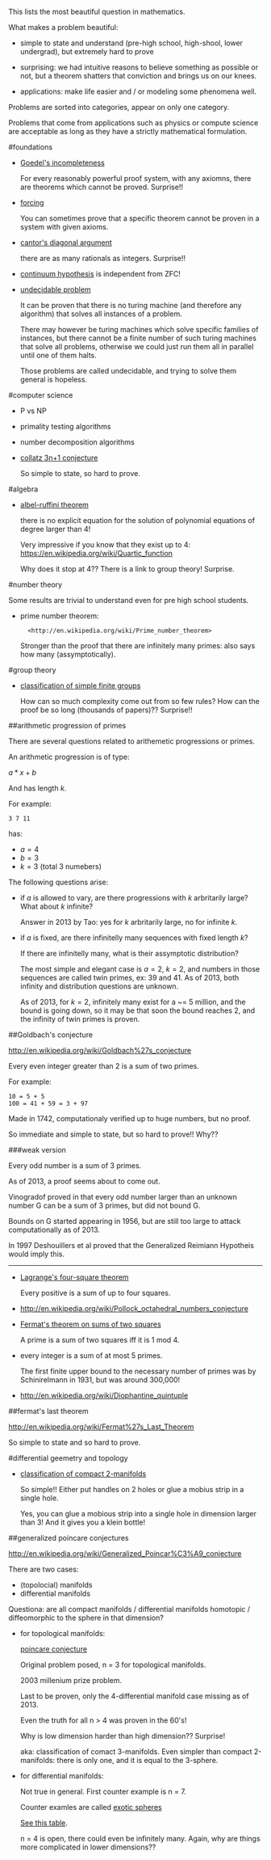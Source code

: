This lists the most beautiful question in mathematics.

What makes a problem beautiful:

- simple to state and understand (pre-high school, high-shool, lower undergrad), but extremely hard to prove

- surprising: we had intuitive reasons to believe something as possible or not,
    but a theorem shatters that conviction and brings us on our knees.

- applications: make life easier and / or modeling some phenomena well.

Problems are sorted into categories, appear on only one category.

Problems that come from applications such as physics or compute science are acceptable
as long as they have a strictly mathematical formulation.

#foundations

- [Goedel's incompleteness](http://en.wikipedia.org/wiki/G%C3%B6del%27s_incompleteness_theorems)

    For every reasonably powerful proof system, with any axiomns, there are theorems which cannot be proved. Surprise!!

- [forcing](http://en.wikipedia.org/wiki/Forcing_%28mathematics%29)

    You can sometimes prove that a specific theorem cannot be proven in a system with given axioms.

- [cantor's diagonal argument](http://en.wikipedia.org/wiki/Cantor%27s_diagonal_argument)

    there are as many rationals as integers. Surprise!!

- [continuum hypothesis](http://en.wikipedia.org/wiki/Continuum_hypothesis) is independent from ZFC!

- [undecidable problem](http://en.wikipedia.org/wiki/Undecidable_problem)

    It can be proven that there is no turing machine (and therefore any algorithm)
    that solves all instances of a problem.

    There may however be turing machines which solve specific families of instances,
    but there cannot be a finite number of such turing machines that solve all problems, otherwise we
    could just run them all in parallel until one of them halts.

    Those problems are called undecidable, and trying to solve them general is hopeless.

#computer science

- P vs NP

- primality testing algorithms

- number decomposition algorithms

- [collatz 3n+1 conjecture](https://en.wikipedia.org/wiki/Collatz_conjecture#cite_note-KurtzSimon-8)

    So simple to state, so hard to prove.

#algebra

- [albel-ruffini theorem](http://en.wikipedia.org/wiki/Abel%E2%80%93Ruffini_theorem)

    there is no explicit equation for the solution of polynomial equations of degree larger than 4!

    Very impressive if you know that they exist up to 4: <https://en.wikipedia.org/wiki/Quartic_function>

    Why does it stop at 4?? There is a link to group theory! Surprise.

#number theory

Some results are trivial to understand even for pre high school students.

- prime number theorem:

        <http://en.wikipedia.org/wiki/Prime_number_theorem>

    Stronger than the proof that there are infinitely many primes: also says how many (assymptotically).

#group theory

- [classification of simple finite groups](http://en.wikipedia.org/wiki/Classification_of_finite_simple_groups)

    How can so much complexity come out from so few rules? How can the proof be so long (thousands of papers)?? Surprise!!

##arithmetic progression of primes

There are several questions related to arithemetic progressions or primes.

An arithmetic progression is of type:

$a*x + b$

And has length $k$.

For example:

    3 7 11

has:

- $a = 4$
- $b = 3$
- $k = 3$ (total 3 numebers)

The following questions arise:

- if $a$ is allowed to vary, are there progressions with $k$ arbritarily large? What about $k$ infinite?

    Answer in 2013 by Tao: yes for $k$ arbritarily large, no for infinite $k$.

- if $a$ is fixed, are there infinitelly many sequences with fixed length $k$?

    If there are infinitelly many, what is their assymptotic distribution?

    The most simple and elegant case is $a = 2$, $k = 2$, and numbers in those sequences are called twin primes,
    ex: 39 and 41. As of 2013, both infinity and distribution questions are unknown.

    As of 2013, for $k = 2$, infinitely many exist for a ~= 5 million, and the bound is going down,
    so it may be that soon the bound reaches 2, and the infinity of twin primes is proven.

##Goldbach's conjecture

<http://en.wikipedia.org/wiki/Goldbach%27s_conjecture>

Every even integer greater than 2 is a sum of two primes.

For example:

    10 = 5 + 5
    100 = 41 + 59 = 3 + 97

Made in 1742, computationaly verified up to huge numbers, but no proof.

So immediate and simple to state, but so hard to prove!! Why??

###weak version

Every odd number is a sum of 3 primes.

As of 2013, a proof seems about to come out.

Vinogradof proved in that every odd number larger than an unknown number G can be a sum of 3 primes,
but did not bound G.

Bounds on G started appearing in 1956, but are still too large to attack computationally as of 2013.

In 1997 Deshouillers et al proved that the Generalized Reimiann Hypotheis would imply this.

---

- [Lagrange's four-square theorem](http://en.wikipedia.org/wiki/Lagrange%27s_four-square_theorem)

    Every positive is a sum of up to four squares.

- http://en.wikipedia.org/wiki/Pollock_octahedral_numbers_conjecture

- [Fermat's theorem on sums of two squares](http://en.wikipedia.org/wiki/Fermat%27s_theorem_on_sums_of_two_squares)

    A prime is a sum of two squares iff it is 1 mod 4.

- every integer is a sum of at most 5 primes.

    The first finite upper bound to the necessary number of primes
    was by Schinirelmann in 1931, but was around 300,000!

- http://en.wikipedia.org/wiki/Diophantine_quintuple

##fermat's last theorem

<http://en.wikipedia.org/wiki/Fermat%27s_Last_Theorem>

So simple to state and so hard to prove.

#differential geemetry and topology

- [classification of compact 2-manifolds](http://www.proofwiki.org/wiki/Classification_of_Compact_Two-Manifolds)

    So simple!! Either put handles on 2 holes or glue a mobius strip in a single hole.

    Yes, you can glue a mobious strip into a single hole in dimension larger than 3! And it gives you a klein bottle!

##generalized poincare conjectures

<http://en.wikipedia.org/wiki/Generalized_Poincar%C3%A9_conjecture>

There are two cases:

- (topolocial) manifolds
- differential manifolds

Questiona: are all compact manifolds / differential manifolds homotopic / diffeomorphic
to the sphere in that dimension?

- for topological manifolds:

    [poincare conjecture](https://en.wikipedia.org/wiki/Poincar%C3%A9_conjecture)

    Original problem posed, n = 3 for topological manifolds.

    2003 millenium prize problem.

    Last to be proven, only the 4-differential manifold case missing as of 2013.

    Even the truth for all n > 4 was proven in the 60's!

    Why is low dimension harder than high dimension?? Surprise!

    aka: classification of comact 3-manifolds. Even simpler than compact 2-manifolds: there is only one,
    and it is equal to the 3-sphere.

- for differential manifolds:

    Not true in general. First counter example is n = 7.

    Counter examles are called [exotic spheres](http://en.wikipedia.org/wiki/Generalized_Poincar%C3%A9_conjecture)

    [See this table](http://en.wikipedia.org/wiki/Differential_structure#Differential_structures_on_spheres_of_dimension_from_1_to_20).

    n = 4 is open, there could even be infinitely many.
    Again, why are things more complicated in lower dimensions??
